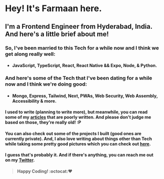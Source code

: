 # Hey! It's Farmaan here.
## I'm a Frontend Engineer from Hyderabad, India. And here's a little brief about me!

### So, I've been married to this Tech for a while now and I think we get along really well:
- #### JavaScript, TypeScript, React, React Native && Expo, Node, & Python.

### And here's some of the Tech that I've been dating for a while now and I think we're doing good:
- #### Mongo, Express, Tailwind, Next, PWAs, Web Security, Web Assembly, Accessibility & more.

#### I used to write (planning to write more), but meanwhile, you can read some of my [articles](https://dev.to/zxcodes) that are poorly written. And please don't judge me based on those, they're really old! :P

#### You can also check out some of the projects I built (good ones are currently private). And, I also love writing about things other than Tech while taking some pretty good pictures which you can check out [here](https://instagram.com/zx.shots).

#### I guess that's probably it. And if there's anything, you can reach me out on my [Twitter](https://twitter.com/zxcodes).

>#### Happy Coding! :octocat::heart:


